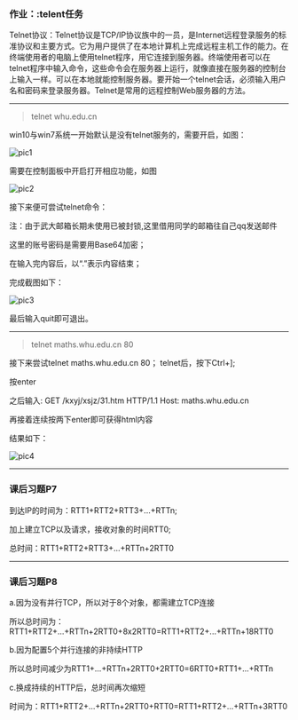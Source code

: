 ### 作业：:telent任务

Telnet协议：Telnet协议是TCP/IP协议族中的一员，是Internet远程登录服务的标准协议和主要方式。它为用户提供了在本地计算机上完成远程主机工作的能力。在终端使用者的电脑上使用telnet程序，用它连接到服务器。终端使用者可以在telnet程序中输入命令，这些命令会在服务器上运行，就像直接在服务器的控制台上输入一样。可以在本地就能控制服务器。要开始一个telnet会话，必须输入用户名和密码来登录服务器。Telnet是常用的远程控制Web服务器的方法。

---
>telnet whu.edu.cn

win10与win7系统一开始默认是没有telnet服务的，需要开启，如图：

![pic1](https://github.com/20192021855-DCAN/HOMEWORK-3/blob/master/2017302580059/pic1.png)

需要在控制面板中开启打开相应功能，如图

![pic2](https://github.com/20192021855-DCAN/HOMEWORK-3/blob/master/2017302580059/pic2.png)

接下来便可尝试telnet命令：

注：由于武大邮箱长期未使用已被封锁,这里借用同学的邮箱往自己qq发送邮件

这里的账号密码是需要用Base64加密；

在输入完内容后，以“.”表示内容结束；

完成截图如下：

![pic3](https://github.com/20192021855-DCAN/HOMEWORK-3/blob/master/2017302580059/pic3.png)

最后输入quit即可退出。

---
>telnet maths.whu.edu.cn 80

接下来尝试telnet maths.whu.edu.cn 80；
telnet后，按下Ctrl+];

按enter

之后输入:
GET /kxyj/xsjz/31.htm HTTP/1.1
Host: maths.whu.edu.cn

再接着连续按两下enter即可获得html内容

结果如下：

![pic4](https://github.com/20192021855-DCAN/HOMEWORK-3/blob/master/2017302580059/pic4.png)

---
### 课后习题P7

到达IP的时间为：RTT1+RTT2+RTT3+...+RTTn;

加上建立TCP以及请求，接收对象的时间RTT0;

总时间：RTT1+RTT2+RTT3+...+RTTn+2RTT0

---
### 课后习题P8

a.因为没有并行TCP，所以对于8个对象，都需建立TCP连接

所以总时间为：RTT1+RTT2+...+RTTn+2RTT0+8x2RTT0=RTT1+RTT2+...+RTTn+18RTT0

b.因为配置5个并行连接的非持续HTTP

所以总时间减少为RTT1+...+RTTn+2RTT0+2RTT0=6RTT0+RTT1+...+RTTn

c.换成持续的HTTP后，总时间再次缩短

时间为：RTT1+RTT2+...+RTTn+2RTT0+RTT0=RTT1+RTT2+...+RTTn+3RTT0
